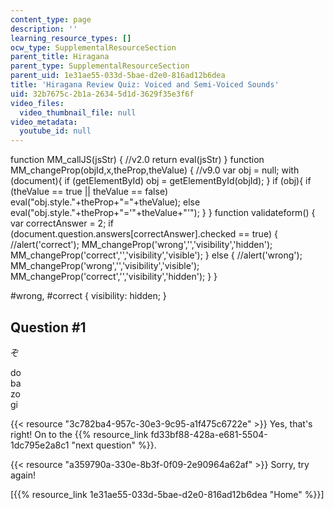 ```yaml
---
content_type: page
description: ''
learning_resource_types: []
ocw_type: SupplementalResourceSection
parent_title: Hiragana
parent_type: SupplementalResourceSection
parent_uid: 1e31ae55-033d-5bae-d2e0-816ad12b6dea
title: 'Hiragana Review Quiz: Voiced and Semi-Voiced Sounds'
uid: 32b7675c-2b1a-2634-5d1d-3629f35e3f6f
video_files:
  video_thumbnail_file: null
video_metadata:
  youtube_id: null
---
```


function MM\_callJS(jsStr) { //v2.0 return eval(jsStr) } function MM\_changeProp(objId,x,theProp,theValue) { //v9.0 var obj = null; with (document){ if (getElementById) obj = getElementById(objId); } if (obj){ if (theValue == true || theValue == false) eval("obj.style."+theProp+"="+theValue); else eval("obj.style."+theProp+"='"+theValue+"'"); } } function validateform() { var correctAnswer = 2; if (document.question.answers\[correctAnswer\].checked == true) { //alert('correct'); MM\_changeProp('wrong','','visibility','hidden'); MM\_changeProp('correct','','visibility','visible'); } else { //alert('wrong'); MM\_changeProp('wrong','','visibility','visible'); MM\_changeProp('correct','','visibility','hidden'); } }

#wrong, #correct { visibility: hidden; }

Question #1
-----------

ぞ

 do  
 ba  
 zo  
 gi

{{< resource "3c782ba4-957c-30e3-9c95-a1f475c6722e" >}} Yes, that's right! On to the {{% resource_link fd33bf88-428a-e681-5504-1dc795e2a8c1 "next question" %}}.

{{< resource "a359790a-330e-8b3f-0f09-2e90964a62af" >}} Sorry, try again!

\[{{% resource_link 1e31ae55-033d-5bae-d2e0-816ad12b6dea "Home" %}}\]